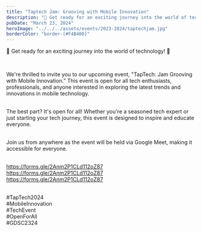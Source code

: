 ```yaml
---
title: "Taptech Jam: Grooving with Mobile Innovation"
description: "🚀 Get ready for an exciting journey into the world of technology! 🚀"
pubDate: "March 23, 2024"
heroImage: "../../../assets/events/2023-2024/taptechjam.jpg"
borderColor: "border-[#F4B400]"
---
```


🚀 Get ready for an exciting journey into the world of technology! 🚀

<br />

We're thrilled to invite you to our upcoming event, "TapTech: Jam Grooving with Mobile Innovation." This event is open for all tech enthusiasts, professionals, and anyone interested in exploring the latest trends and innovations in mobile technology.
 <br /><br />

The best part? It's open for all! Whether you're a seasoned tech expert or just starting your tech journey, this event is designed to inspire and educate everyone. <br /><br />

Join us from anywhere as the event will be held via Google Meet, making it accessible for everyone. <br /><br />

https://forms.gle/2Anm2P1CLd112oZ87 <br />
https://forms.gle/2Anm2P1CLd112oZ87 <br />
https://forms.gle/2Anm2P1CLd112oZ87 <br /><br />

#TapTech2024  <br />
#MobileInnovation   <br />
#TechEvent   <br />
#OpenForAll   <br />
#GDSC2324 <br />